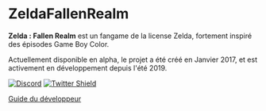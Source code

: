 # ZeldaFallenRealm #

**Zelda : Fallen Realm** est un fangame de la license Zelda, fortement inspiré des épisodes Game Boy Color.

Actuellement disponible en alpha, le projet a été créé en Janvier 2017, et est activement en développement depuis l'été 2019. 

[![Discord](https://img.shields.io/discord/614444584101216276?color=blueviolet&label=Joind%20our%20Discord%20server&logo=discord)](https://discord.gg/VNmEv9H)
[![Twitter Shield](https://img.shields.io/twitter/follow/FallenRealm?label=Fallen%20Realm%20sur%20Twitter)](https://twitter.com/FallenRealm)

[Guide du développeur](./ressources/Guides/starting.md)